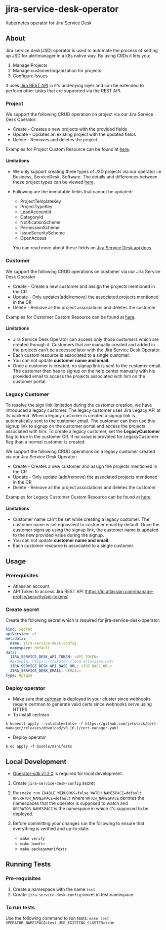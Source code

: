 # jira-service-desk-operator

Kubernetes operator for Jira Service Desk

## About

Jira service desk(JSD) operator is used to automate the process of setting up JSD for alertmanager in a k8s native way. By using CRDs it lets you:

1. Manage Projects
2. Manage customer/organization for projects
3. Configure Issues

It uses [Jira REST API](https://developer.atlassian.com/cloud/jira/platform/rest/v3/intro/) in it's underlying layer and can be extended to perform other tasks that are supported via the REST API.

### Project

We support the following CRUD operation on project via our Jira Service Desk Operator:

* Create - Creates a new projects with the provided fields
* Update - Updates an existing project with the updated fields
* Delete - Removes and deletes the project 

Examples for Project Custom Resource can be found at [here](https://github.com/stakater/jira-service-desk-operator/tree/master/examples/project).

#### Limitations

* We only support creating three types of JSD projects via our operator i.e Business, ServiceDesk, Software. The details and differences between these project types can be viewed [here](https://confluence.atlassian.com/adminjiraserver/jira-applications-and-project-types-overview-938846805.html).
* Following are the immutable fields that cannot be updated:
    * ProjectTemplateKey
    * ProjectTypeKey
    * LeadAccountId 
    * CategoryId 
    * NotificationScheme
    * PermissionScheme 
    * IssueSecurityScheme 
    * OpenAccess

    You can read more about these fields on [Jira Service Desk api docs](https://developer.atlassian.com/cloud/jira/platform/rest/v3/api-group-projects/#api-rest-api-3-project-post).


### Customer

We support the following CRUD operations on customer via our Jira Service Desk Operator
* Create - Create a new customer and assign the projects mentioned in the CR
* Update - Only updates(add/remove) the associated projects mentioned in the CR
* Delete - Remove all the project associations and deletes the customer

Examples for Customer Custom Resource can be found at [here](https://github.com/stakater/jira-service-desk-operator/tree/master/examples/customer).

#### Limitations

* Jira Service Desk Operator can access only those customers which are created through it. Customers that are manually created and added in the projects can’t be accessed later with the Jira Service Desk Operator.
* Each custom resource is associated to a single customer. 
* You can not update **customer name and email**.
* Once a customer is created, no signup link is sent to the customer email. The customer then has to signup on the help center manually with his provided email to access the projects associated with him on the customer portal.


### Legacy Customer

To resolve the sign link limitation during the customer creation, we have introduced a legacy customer. The legacy customer uses Jira Legacy API at its backend. When a legacy customer is created a signup link is automatically sent to the customer email. The customer can then use this signup link to signup on the customer portal and access the projects associated with him.
To create a legacy customer, set the **LegacyCustomer** flag to true in the customer CR. If no value is provided for LegacyCustomer flag than a normal customer is created.

We support the following CRUD operations on a legacy customer created via our Jira Service Desk Operator:
* Create - Creates a new customer and assign the projects mentioned in the CR
* Update - Only update (add/remove) the associated projects mentioned in the CR
* Delete - Remove all the project associations and deletes the customer

Examples for Legacy Customer Custom Resource can be found at [here](https://github.com/stakater/jira-service-desk-operator/tree/master/examples/customer).

#### Limitations

* Customer name can't be set while creating a legacy customer. The customer name is set equivalent to customer email by default. Once the customer signs up using the signup link, the customer name is updated to the new provided value during the signup.
* You can not update **customer name and email**.
* Each customer resource is associated to a single customer.


## Usage

### Prerequisites

- Atlassian account
- API Token to access Jira REST API (https://id.atlassian.com/manage-profile/security/api-tokens)

### Create secret

Create the following secret which is required for jira-service-desk-operator:

```yaml
kind: Secret
apiVersion: v1
metadata:
  name: jira-service-desk-config
  namespace: default
data:
  JIRA_SERVICE_DESK_API_TOKEN: <API_TOKEN>
  #Example: https://stakater-cloud.atlassian.net/
  JIRA_SERVICE_DESK_API_BASE_URL: <JSD_BASE_URL>
  JIRA_SERVICE_DESK_EMAIL: <EMAIL>
type: Opaque
```

### Deploy operator

- Make sure that [certman](https://cert-manager.io/) is deployed in your cluster since webhooks require certman to generate valid certs since webhooks serve using HTTPS
- To install certman
```terminal
$ kubectl apply --validate=false -f https://github.com/jetstack/cert-manager/releases/download/v0.16.1/cert-manager.yaml
```
- Deploy operator
```terminal
$ oc apply -f bundle/manifests
```

## Local Development

- [Operator-sdk v1.2.0](https://github.com/operator-framework/operator-sdk/releases/tag/v1.2.0) is required for local development.

1. Create `jira-service-desk-config` secret
2. Run `make run ENABLE_WEBHOOKS=false WATCH_NAMESPACE=default OPERATOR_NAMESPACE=default` where `WATCH_NAMESPACE` denotes the namespaces that the operator is supposed to watch and `OPERATOR_NAMESPACE` is the namespace in which it's supposed to be deployed.

3. Before committing your changes run the following to ensure that everything is verified and up-to-date:

   - `make verify`
   - `make bundle`
   - `make packagemanifests`
   
## Running Tests

### Pre-requisites

1. Create a namespace with the name `test`
2. Create `jira-service-desk-config` secret in test namespace

### To run tests

Use the following command to run tests:
`make test OPERATOR_NAMESPACE=test USE_EXISTING_CLUSTER=true`
